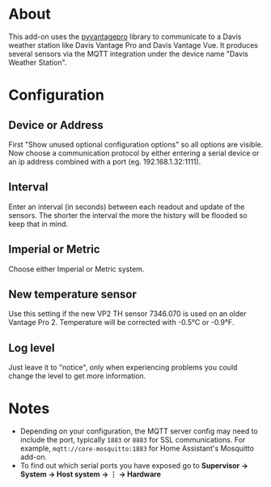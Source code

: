 # About
This add-on uses the [pyvantagepro](https://pypi.org/project/PyVantagePro/) library to communicate to a Davis weather station like Davis Vantage Pro and Davis Vantage Vue. It produces several sensors via the MQTT integration under the device name "Davis Weather Station".

# Configuration

##  Device or Address
First "Show unused optional configuration options" so all options are visible. Now choose a communication protocol by either entering a serial device or an ip address combined with a port (eg. 192.168.1.32:1111).

## Interval
Enter an interval (in seconds) between each readout and update of the sensors. The shorter the interval the more the history will be flooded so keep that in mind.

## Imperial or Metric
Choose either Imperial or Metric system.

## New temperature sensor
Use this setting if the new VP2 TH sensor 7346.070 is used on an older Vantage Pro 2. Temperature will be corrected with -0.5°C or -0.9°F.

## Log level
Just leave it to "notice", only when experiencing problems you could change the level to get more information.

# Notes
- Depending on your configuration, the MQTT server config may need to include the port, typically `1883` or `8883` for SSL communications. For example, `mqtt://core-mosquitto:1883` for Home Assistant's Mosquitto add-on.
- To find out which serial ports you have exposed go to **Supervisor → System → Host system → ⋮ → Hardware**
